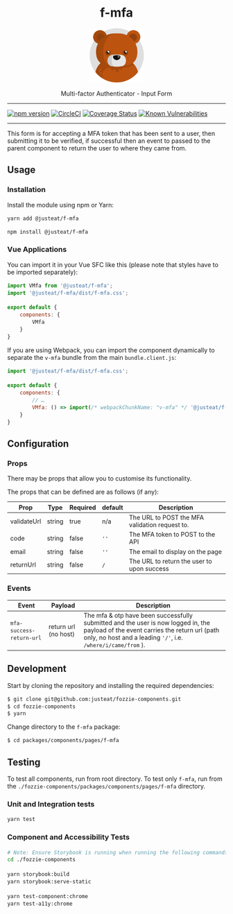 <div align="center">

# f-mfa

<img width="125" alt="Fozzie Bear" src="../../../../bear.png" />

Multi-factor Authenticator - Input Form

</div>

---

[![npm version](https://badge.fury.io/js/%40justeat%2Ff-mfa.svg)](https://badge.fury.io/js/%40justeat%2Ff-mfa)
[![CircleCI](https://circleci.com/gh/justeat/fozzie-components.svg?style=svg)](https://circleci.com/gh/justeat/workflows/fozzie-components)
[![Coverage Status](https://coveralls.io/repos/github/justeat/f-mfa/badge.svg)](https://coveralls.io/github/justeat/f-mfa)
[![Known Vulnerabilities](https://snyk.io/test/github/justeat/f-mfa/badge.svg?targetFile=package.json)](https://snyk.io/test/github/justeat/f-mfa?targetFile=package.json)

---
This form is for accepting a MFA token that has been sent to a user, then submitting it to be verified, if successful then an event to passed to the parent component to return the user to where they came from.

## Usage

### Installation

Install the module using npm or Yarn:

```sh
yarn add @justeat/f-mfa
```

```sh
npm install @justeat/f-mfa
```



### Vue Applications

You can import it in your Vue SFC like this (please note that styles have to be imported separately):

```js
import VMfa from '@justeat/f-mfa';
import '@justeat/f-mfa/dist/f-mfa.css';

export default {
    components: {
        VMfa
    }
}
```

If you are using Webpack, you can import the component dynamically to separate the `v-mfa` bundle from the main `bundle.client.js`:

```js
import '@justeat/f-mfa/dist/f-mfa.css';

export default {
    components: {
        // …
        VMfa: () => import(/* webpackChunkName: "v-mfa" */ '@justeat/f-mfa')
    }
}
```

## Configuration

### Props

There may be props that allow you to customise its functionality.

The props that can be defined are as follows (if any):

| Prop        | Type   | Required |  default | Description |
| ----------- | ------ | -------- | -------- | ----------- |
| validateUrl | string | true     | n/a      | The URL to POST the MFA validation request to. |
| code        | string | false    | `''`     | The MFA token to POST to the API |
| email       | string | false    | `''`     | The email to display on the page |
| returnUrl   | string | false    |  `/`     | The URL to return the user to upon success |

### Events

| Event | Payload | Description |
| ----- | ----- | ----------- |
| `mfa-success-return-url` | return url (no host) |  The mfa & otp have been successfully submitted and the user is now logged in, the payload of the event carries the return url (path only, no host and a leading `'/'`, i.e. `/where/i/came/from` ). |

## Development

Start by cloning the repository and installing the required dependencies:

```sh
$ git clone git@github.com:justeat/fozzie-components.git
$ cd fozzie-components
$ yarn
```

Change directory to the `f-mfa` package:

```sh
$ cd packages/components/pages/f-mfa
```

## Testing

To test all components, run from root directory.
To test only `f-mfa`, run from the `./fozzie-components/packages/components/pages/f-mfa` directory.

### Unit and Integration tests

```sh
yarn test
```

### Component and Accessibility Tests

```bash
# Note: Ensure Storybook is running when running the following commands
cd ./fozzie-components

yarn storybook:build
yarn storybook:serve-static

yarn test-component:chrome
yarn test-a11y:chrome
```
